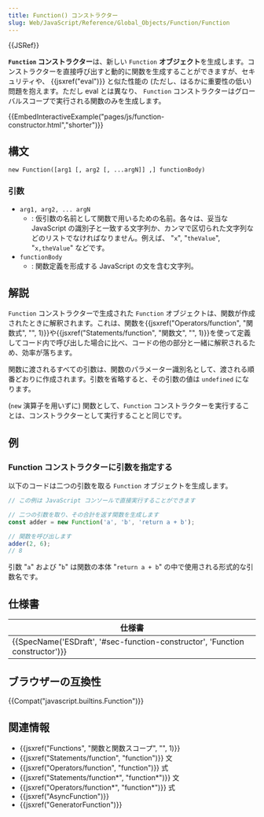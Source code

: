```yaml
---
title: Function() コンストラクター
slug: Web/JavaScript/Reference/Global_Objects/Function/Function
---
```


{{JSRef}}

**`Function` コンストラクター**は、新しい `Function` **オブジェクト**を生成します。コンストラクターを直接呼び出すと動的に関数を生成することができますが、セキュリティや、 {{jsxref("eval")}} と似た性能の (ただし、はるかに重要性の低い) 問題を抱えます。ただし eval とは異なり、 `Function` コンストラクターはグローバルスコープで実行される関数のみを生成します。

{{EmbedInteractiveExample("pages/js/function-constructor.html","shorter")}}

## 構文

```
new Function([arg1 [, arg2 [, ...argN]] ,] functionBody)
```

### 引数

- `arg1, arg2, ... argN`
  - : 仮引数の名前として関数で用いるための名前。各々は、妥当な JavaScript の識別子と一致する文字列か、カンマで区切られた文字列などのリストでなければなりません。例えば、 "`x`", "`theValue`", "`x,theValue`" などです。
- `functionBody`
  - : 関数定義を形成する JavaScript の文を含む文字列。

## 解説

`Function` コンストラクターで生成された `Function` オブジェクトは、関数が作成されたときに解釈されます。これは、関数を{{jsxref("Operators/function", "関数式", "", 1)}}や{{jsxref("Statements/function", "関数文", "", 1)}}を使って定義してコード内で呼び出した場合に比べ、コードの他の部分と一緒に解釈されるため、効率が落ちます。

関数に渡されるすべての引数は、関数のパラメーター識別名として、渡される順番どおりに作成されます。引数を省略すると、その引数の値は `undefined` になります。

(`new` 演算子を用いずに) 関数として、`Function` コンストラクターを実行することは、コンストラクターとして実行することと同じです。

## 例

### Function コンストラクターに引数を指定する

以下のコードは二つの引数を取る `Function` オブジェクトを生成します。

```js
// この例は JavaScript コンソールで直接実行することができます

// 二つの引数を取り、その合計を返す関数を生成します
const adder = new Function('a', 'b', 'return a + b');

// 関数を呼び出します
adder(2, 6);
// 8
```

引数 "`a`" および "`b`" は関数の本体 "`return a + b`" の中で使用される形式的な引数名です。

## 仕様書

| 仕様書                                                                                               |
| ---------------------------------------------------------------------------------------------------- |
| {{SpecName('ESDraft', '#sec-function-constructor', 'Function constructor')}} |

## ブラウザーの互換性

{{Compat("javascript.builtins.Function")}}

## 関連情報

- {{jsxref("Functions", "関数と関数スコープ", "", 1)}}
- {{jsxref("Statements/function", "function")}} 文
- {{jsxref("Operators/function", "function")}} 式
- {{jsxref("Statements/function*", "function*")}} 文
- {{jsxref("Operators/function*", "function*")}} 式
- {{jsxref("AsyncFunction")}}
- {{jsxref("GeneratorFunction")}}
